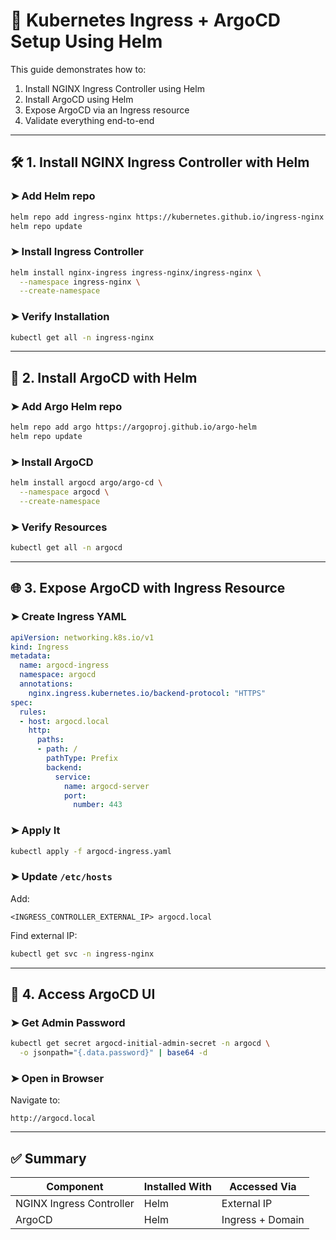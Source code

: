 
# 🎯 Kubernetes Ingress + ArgoCD Setup Using Helm

This guide demonstrates how to:

1. Install NGINX Ingress Controller using Helm
2. Install ArgoCD using Helm
3. Expose ArgoCD via an Ingress resource
4. Validate everything end-to-end

---

## 🛠️ 1. Install NGINX Ingress Controller with Helm

### ➤ Add Helm repo

```bash
helm repo add ingress-nginx https://kubernetes.github.io/ingress-nginx
helm repo update
```

### ➤ Install Ingress Controller

```bash
helm install nginx-ingress ingress-nginx/ingress-nginx \
  --namespace ingress-nginx \
  --create-namespace
```

### ➤ Verify Installation

```bash
kubectl get all -n ingress-nginx
```

---

## 🚀 2. Install ArgoCD with Helm

### ➤ Add Argo Helm repo

```bash
helm repo add argo https://argoproj.github.io/argo-helm
helm repo update
```

### ➤ Install ArgoCD

```bash
helm install argocd argo/argo-cd \
  --namespace argocd \
  --create-namespace
```

### ➤ Verify Resources

```bash
kubectl get all -n argocd
```

---

## 🌐 3. Expose ArgoCD with Ingress Resource

### ➤ Create Ingress YAML

```yaml
apiVersion: networking.k8s.io/v1
kind: Ingress
metadata:
  name: argocd-ingress
  namespace: argocd
  annotations:
    nginx.ingress.kubernetes.io/backend-protocol: "HTTPS"
spec:
  rules:
  - host: argocd.local
    http:
      paths:
      - path: /
        pathType: Prefix
        backend:
          service:
            name: argocd-server
            port:
              number: 443
```

### ➤ Apply It

```bash
kubectl apply -f argocd-ingress.yaml
```

### ➤ Update `/etc/hosts`

Add:

```
<INGRESS_CONTROLLER_EXTERNAL_IP> argocd.local
```

Find external IP:

```bash
kubectl get svc -n ingress-nginx
```

---

## 🔐 4. Access ArgoCD UI

### ➤ Get Admin Password

```bash
kubectl get secret argocd-initial-admin-secret -n argocd \
  -o jsonpath="{.data.password}" | base64 -d
```

### ➤ Open in Browser

Navigate to:

```
http://argocd.local
```

---

## ✅ Summary

| Component | Installed With | Accessed Via |
|-----------|----------------|--------------|
| NGINX Ingress Controller | Helm | External IP |
| ArgoCD | Helm | Ingress + Domain |
